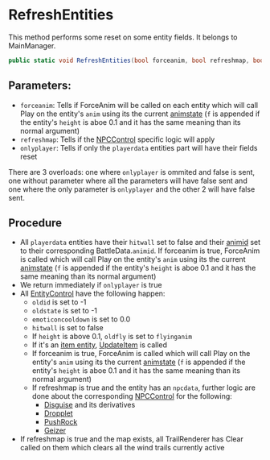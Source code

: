 # RefreshEntities
This method performs some reset on some entity fields. It belongs to MainManager.

```cs
public static void RefreshEntities(bool forceanim, bool refreshmap, bool onlyplayer)
```

## Parameters:

- `forceanim`: Tells if ForceAnim will be called on each entity which will call Play on the entity's `anim` using its the current [animstate](../../Entities/EntityControl/Animations/animstate.md) (`f` is appended if the entity's `height` is aboe 0.1 and it has the same meaning than its normal argument)
- `refreshmap`: Tells if the [NPCControl](../../Entities/NPCControl/NPCControl.md) specific logic will apply
- `onlyplayer`: Tells if only the `playerdata` entities part will have their fields reset

There are 3 overloads: one where `onlyplayer` is ommited and false is sent, one without parameter where all the parameters will have false sent and one where the only parameter is `onlyplayer` and the other 2 will have false sent.

## Procedure

- All `playerdata` entities have their `hitwall` set to false and their [animid](../../Enums%20and%20IDs/AnimIDs.md) set to their corresponding BattleData.`animid`. If forceanim is true, ForceAnim is called which will call Play on the entity's `anim` using its the current [animstate](../../Entities/EntityControl/Animations/animstate.md) (`f` is appended if the entity's `height` is aboe 0.1 and it has the same meaning than its normal argument)
- We return immediately if `onlyplayer` is true
- All [EntityControl](../../Entities/EntityControl/EntityControl.md) have the following happen:
  - `oldid` is set to -1
  - `oldstate` is set to -1
  - `emoticoncooldown` is set to 0.0
  - `hitwall` is set to false
  - If `height` is above 0.1, `oldfly` is set to `flyinganim`
  - If it's an [item entity](../../Entities/EntityControl/Item%20entity.md), [UpdateItem](../../Entities/EntityControl/Update%20process/UpdateItem.md) is called
  - If forceanim is true, ForceAnim is called which will call Play on the entity's `anim` using its the current [animstate](../../Entities/EntityControl/Animations/animstate.md) (`f` is appended if the entity's `height` is aboe 0.1 and it has the same meaning than its normal argument)
  - If refreshmap is true and the entity has an `npcdata`, further logic are done about the corresponding [NPCControl](../../Entities/NPCControl/NPCControl.md) for the following:
    - [Disguise](../../Entities/NPCControl/ActionBehaviors/Disguise.md) and its derivatives
    - [Dropplet](../../Entities/NPCControl/ObjectTypes/Dropplet.md)
    - [PushRock](../../Entities/NPCControl/ObjectTypes/PushRock.md)
    - [Geizer](../../Entities/NPCControl/ObjectTypes/Geizer.md)
- If refreshmap is true and the map exists, all TrailRenderer has Clear called on them which clears all the wind trails currently active
